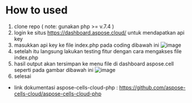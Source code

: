 # How to used
1. clone repo ( note: gunakan php >= v.7.4 )
2. login ke situs https://dashboard.aspose.cloud/ untuk mendapatkan api key
3. masukkan api key ke file index.php pada coding dibawah ini
![image](https://github.com/user-attachments/assets/67f493ea-aa0d-455e-8cdc-7222c393a204)
4. setelah itu langsung lakukan testing fitur dengan cara mengakses file index.php
5. hasil output akan tersimpan ke menu file di dashboard aspose.cell seperti pada gambar dibawah ini
   ![image](https://github.com/user-attachments/assets/7b5cd8fa-146a-420e-b000-4518b316d51d)
6. selesai

- link dokumentasi aspose-cells-cloud-php : https://github.com/aspose-cells-cloud/aspose-cells-cloud-php
